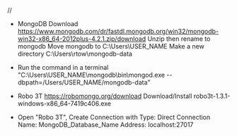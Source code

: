 //
- MongoDB
    Download https://www.mongodb.com/dr/fastdl.mongodb.org/win32/mongodb-win32-x86_64-2012plus-4.2.1.zip/download
    Unzip then rename to mongodb
    Move mongodb to C:\Users\USER_NAME
    Make a new directory C:\Users\rtow\mongodb-data

- Run the command in a terminal "C:\Users\USER_NAME\mongodb\bin\mongod.exe --dbpath=/Users/USER_NAME/mongodb-data"

- Robo 3T
    https://robomongo.org/download
    Download/Install   robo3t-1.3.1-windows-x86_64-7419c406.exe

- Open "Robo 3T", Create Connection with 
    Type:       Direct Connection
    Name:       MongoDB_Database_Name
    Address:    localhost:27017
